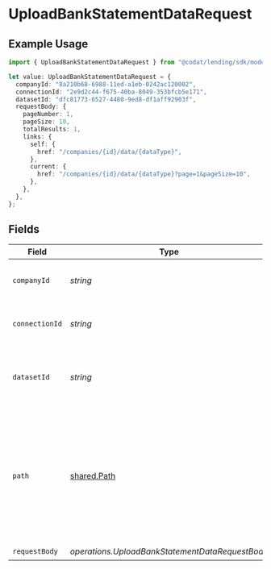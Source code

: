 # UploadBankStatementDataRequest

## Example Usage

```typescript
import { UploadBankStatementDataRequest } from "@codat/lending/sdk/models/operations";

let value: UploadBankStatementDataRequest = {
  companyId: "8a210b68-6988-11ed-a1eb-0242ac120002",
  connectionId: "2e9d2c44-f675-40ba-8049-353bfcb5e171",
  datasetId: "dfc81773-6527-4480-9ed8-df1aff92903f",
  requestBody: {
    pageNumber: 1,
    pageSize: 10,
    totalResults: 1,
    links: {
      self: {
        href: "/companies/{id}/data/{dataType}",
      },
      current: {
        href: "/companies/{id}/data/{dataType}?page=1&pageSize=10",
      },
    },
  },
};
```

## Fields

| Field                                                                                                                                   | Type                                                                                                                                    | Required                                                                                                                                | Description                                                                                                                             | Example                                                                                                                                 |
| --------------------------------------------------------------------------------------------------------------------------------------- | --------------------------------------------------------------------------------------------------------------------------------------- | --------------------------------------------------------------------------------------------------------------------------------------- | --------------------------------------------------------------------------------------------------------------------------------------- | --------------------------------------------------------------------------------------------------------------------------------------- |
| `companyId`                                                                                                                             | *string*                                                                                                                                | :heavy_check_mark:                                                                                                                      | Unique identifier for a company.                                                                                                        | 8a210b68-6988-11ed-a1eb-0242ac120002                                                                                                    |
| `connectionId`                                                                                                                          | *string*                                                                                                                                | :heavy_check_mark:                                                                                                                      | Unique identifier for a connection.                                                                                                     | 2e9d2c44-f675-40ba-8049-353bfcb5e171                                                                                                    |
| `datasetId`                                                                                                                             | *string*                                                                                                                                | :heavy_check_mark:                                                                                                                      | Unique identifier for the dataset that completed its sync.                                                                              |                                                                                                                                         |
| `path`                                                                                                                                  | [shared.Path](../../../sdk/models/shared/path.md)                                                                                       | :heavy_minus_sign:                                                                                                                      | The endpoint path of the third-party banking service that the request body originates from. Only required if the source is not `codat`. |                                                                                                                                         |
| `requestBody`                                                                                                                           | *operations.UploadBankStatementDataRequestBody*                                                                                         | :heavy_check_mark:                                                                                                                      | N/A                                                                                                                                     |                                                                                                                                         |